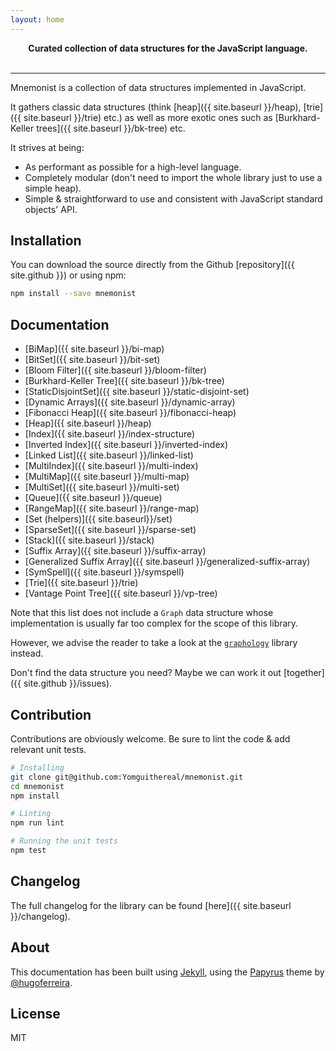 ```yaml
---
layout: home
---
```


<p align="center">
  <strong>
    Curated collection of data structures for the JavaScript language.
  </strong>
  <br>
  <br>
</p>

---

Mnemonist is a collection of data structures implemented in JavaScript.

It gathers classic data structures (think [heap]({{ site.baseurl }}/heap), [trie]({{ site.baseurl }}/trie) etc.) as well as more exotic ones such as [Burkhard-Keller trees]({{ site.baseurl }}/bk-tree) etc.

It strives at being:

* As performant as possible for a high-level language.
* Completely modular (don't need to import the whole library just to use a simple heap).
* Simple & straightforward to use and consistent with JavaScript standard objects' API.

## Installation

You can download the source directly from the Github [repository]({{ site.github }}) or using npm:

```bash
npm install --save mnemonist
```

## Documentation

* [BiMap]({{ site.baseurl }}/bi-map)
* [BitSet]({{ site.baseurl }}/bit-set)
* [Bloom Filter]({{ site.baseurl }}/bloom-filter)
* [Burkhard-Keller Tree]({{ site.baseurl }}/bk-tree)
* [StaticDisjointSet]({{ site.baseurl }}/static-disjoint-set)
* [Dynamic Arrays]({{ site.baseurl }}/dynamic-array)
* [Fibonacci Heap]({{ site.baseurl }}/fibonacci-heap)
* [Heap]({{ site.baseurl }}/heap)
* [Index]({{ site.baseurl }}/index-structure)
* [Inverted Index]({{ site.baseurl }}/inverted-index)
* [Linked List]({{ site.baseurl }}/linked-list)
* [MultiIndex]({{ site.baseurl }}/multi-index)
* [MultiMap]({{ site.baseurl }}/multi-map)
* [MultiSet]({{ site.baseurl }}/multi-set)
* [Queue]({{ site.baseurl }}/queue)
* [RangeMap]({{ site.baseurl }}/range-map)
* [Set (helpers)]({{ site.baseurl}}/set)
* [SparseSet]({{ site.baseurl }}/sparse-set)
* [Stack]({{ site.baseurl }}/stack)
* [Suffix Array]({{ site.baseurl }}/suffix-array)
* [Generalized Suffix Array]({{ site.baseurl }}/generalized-suffix-array)
* [SymSpell]({{ site.baseurl }}/symspell)
* [Trie]({{ site.baseurl }}/trie)
* [Vantage Point Tree]({{ site.baseurl }}/vp-tree)

Note that this list does not include a `Graph` data structure whose implementation is usually far too complex for the scope of this library.

However, we advise the reader to take a look at the [`graphology`](https://graphology.github.io/) library instead.

Don't find the data structure you need? Maybe we can work it out [together]({{ site.github }}/issues).

## Contribution

Contributions are obviously welcome. Be sure to lint the code & add relevant unit tests.

```bash
# Installing
git clone git@github.com:Yomguithereal/mnemonist.git
cd mnemonist
npm install

# Linting
npm run lint

# Running the unit tests
npm test
```

## Changelog

The full changelog for the library can be found [here]({{ site.baseurl }}/changelog).

## About

This documentation has been built using [Jekyll](https://jekyllrb.com/), using the [Papyrus](https://github.com/hugoferreira/papyrus-theme) theme by [@hugoferreira](https://github.com/hugoferreira).

## License

MIT
